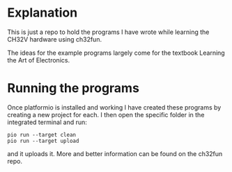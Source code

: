 # Explanation
This is just a repo to hold the programs I have wrote while learning the CH32V hardware using ch32fun. 

The ideas for the example programs largely come for the textbook Learning the Art of Electronics.

# Running the programs
Once platformio is installed and working I have created these programs by creating a new project for each. I then open the specific folder in the integrated terminal and run:

```
pio run --target clean
pio run --target upload
```

and it uploads it. More and better information can be found on the ch32fun repo.